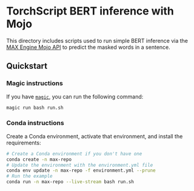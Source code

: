 # TorchScript BERT inference with Mojo

This directory includes scripts used to run simple BERT inference via the [MAX
Engine Mojo API](https://docs.modular.com/max/api/mojo/engine/) to
predict the masked words in a sentence.

## Quickstart

### Magic instructions

If you have [`magic`](https://docs.modular.com/magic), you can run the
following command:

```sh
magic run bash run.sh
```

### Conda instructions

Create a Conda environment, activate that environment, and install the
requirements:

```sh
# Create a Conda environment if you don't have one
conda create -n max-repo
# Update the environment with the environment.yml file
conda env update -n max-repo -f environment.yml --prune
# Run the example
conda run -n max-repo --live-stream bash run.sh
```
